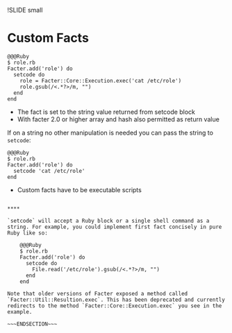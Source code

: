 !SLIDE small
# Custom Facts

    @@@Ruby
    $ role.rb
    Facter.add('role') do
      setcode do
        role = Facter::Core::Execution.exec('cat /etc/role')
        role.gsub(/<.*?>/m, "")
      end
    end

* The fact is set to the string value returned from setcode block
* With facter 2.0 or higher array and hash also permitted as return value

If on a string no other manipulation is needed you can pass the string to `setcode`:

    @@@Ruby
    $ role.rb
    Facter.add('role') do
      setcode 'cat /etc/role'
    end

* Custom facts have to be executable scripts

~~~SECTION:handouts~~~

****

`setcode` will accept a Ruby block or a single shell command as a string. For example, you could implement first fact concisely in pure Ruby like so:

    @@@Ruby
    $ role.rb
    Facter.add('role') do
      setcode do
        File.read('/etc/role').gsub(/<.*?>/m, "")
      end
    end

Note that older versions of Facter exposed a method called `Facter::Util::Resultion.exec`. This has been deprecated and currently redirects to the method `Facter::Core::Execution.exec` you see in the example.

~~~ENDSECTION~~~
